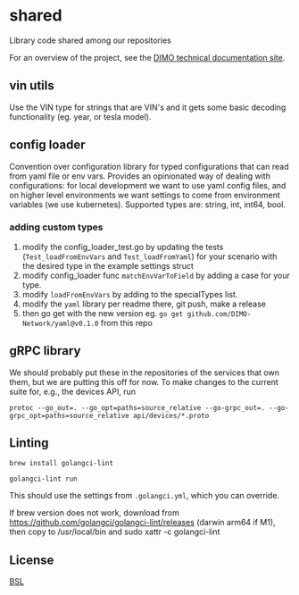 # shared
Library code shared among our repositories

For an overview of the project, see the [DIMO technical documentation site](https://docs.dimo.zone/docs).

## vin utils
Use the VIN type for strings that are VIN's and it gets some basic decoding functionality (eg. year, or tesla model).

## config loader
Convention over configuration library for typed configurations that can read from yaml file or env vars. Provides an opinionated
way of dealing with configurations: for local development we want to use yaml config files, and on higher level environments 
we want settings to come from environment variables (we use kubernetes). Supported types are: string, int, int64, bool. 

### adding custom types

1. modify the config_loader_test.go by updating the tests (`Test_loadFromEnvVars` and `Test_loadFromYaml`) for your scenario with the desired type in the example settings struct
2. modify config_loader func `matchEnvVarToField` by adding a case for your type.
3. modify `loadFromEnvVars` by adding to the specialTypes list.
4. modify the `yaml` library per readme there, git push, make a release
5. then go get with the new version eg. `go get github.com/DIMO-Network/yaml@v0.1.0` from this repo

## gRPC library

We should probably put these in the repositories of the services that own them, but we are putting this off for now. To make changes to the current suite for, e.g., the devices API, run

```
protoc --go_out=. --go_opt=paths=source_relative --go-grpc_out=. --go-grpc_opt=paths=source_relative api/devices/*.proto
```

## Linting

`brew install golangci-lint`

`golangci-lint run`

This should use the settings from `.golangci.yml`, which you can override.

If brew version does not work, download from https://github.com/golangci/golangci-lint/releases (darwin arm64 if M1), then copy to /usr/local/bin and sudo xattr -c golangci-lint

## License

[BSL](LICENSE.md)
